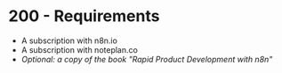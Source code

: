 # 200 - Requirements

- A subscription with n8n.io
- A subscription with noteplan.co
- *Optional: a copy of the book "Rapid Product Development with n8n"*
